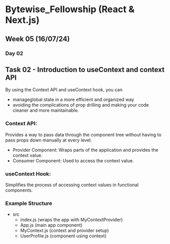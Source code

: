 # Bytewise_Fellowship (React & Next.js)
## Week 05 (16/07/24)

### Day 02
## Task 02 - Introduction to useContext and context API

By using the Context API and useContext hook, you can 
- manageglobal state in a more efficient and organized way
- avoiding the complications of prop drilling and making your code cleaner and more maintainable.

### Context API: 
Provides a way to pass data through the component tree without having to pass props down manually at every level.

- Provider Component: Wraps parts of the application and provides the context value.
- Consumer Component: Used to access the context value.

### useContext Hook: 
Simplifies the process of accessing context values in functional components.


### Example Structure
- src
  - index.js (wraps the app with MyContextProvider)
  - App.js (main app component)
  - MyContext.js (context and provider setup)
  - UserProfile.js (component using context)
